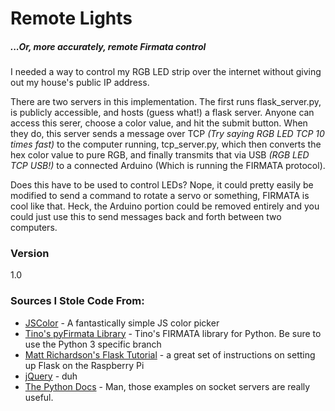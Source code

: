 # Remote Lights
<h5>...Or, more accurately, remote Firmata control</h5>

I needed a way to control my RGB LED strip over the internet without giving out my house's public IP address. 

There are two servers in this implementation. The first runs flask\_server.py, is publicly accessible, and hosts (guess what!) a flask server. Anyone can access this serer, choose a color value, and hit the submit button. When they do, this server sends a message over TCP *(Try saying RGB LED TCP 10 times fast)* to the computer running, tcp\_server.py, which then converts the hex color value to pure RGB, and finally transmits that via USB _(RGB LED TCP USB!)_ to a connected Arduino (Which is running the FIRMATA protocol). 

Does this have to be used to control LEDs? Nope, it could pretty easily be modified to send a command to rotate a servo or something, FIRMATA is cool like that. Heck, the Arduino portion could be removed entirely and you could just use this to send messages back and forth between two computers. 

### Version
1.0

### Sources I Stole Code From:

* [JSColor] - A fantastically simple JS color picker
* [Tino's pyFirmata Library] - Tino's FIRMATA library for Python. Be sure to use the Python 3 specific branch
* [Matt Richardson's Flask Tutorial] - a great set of instructions on setting up Flask on the Raspberry Pi
* [jQuery] - duh
* [The Python Docs] - Man, those examples on socket servers are really useful.

[JSColor]:http://jscolor.com
[Tino's pyFirmata Library]:https://github.com/tino/pyFirmata/
[The Python Docs]:https://docs.python.org/3/library/socketserver.html
[Matt Richardson's Flask Tutorial]:http://mattrichardson.com/Raspberry-Pi-Flask/
[jQuery]:http://jquery.com
